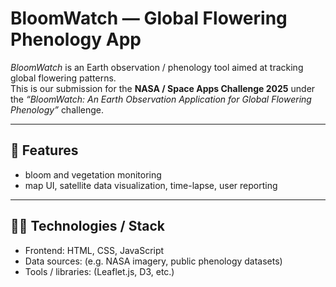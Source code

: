 # BloomWatch — Global Flowering Phenology App

_BloomWatch_ is an Earth observation / phenology tool aimed at tracking global flowering patterns.  
This is our submission for the **NASA / Space Apps Challenge 2025** under the _“BloomWatch: An Earth Observation Application for Global Flowering Phenology”_ challenge.

---

## 📌 Features

- bloom and vegetation monitoring
- map UI, satellite data visualization, time-lapse, user reporting

---

## 🧑‍💻 Technologies / Stack

- Frontend: HTML, CSS, JavaScript
- Data sources: (e.g. NASA imagery, public phenology datasets)
- Tools / libraries: (Leaflet.js, D3, etc.)
